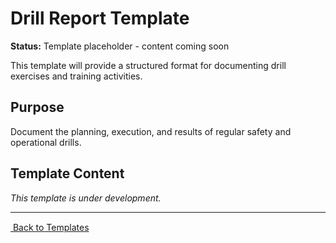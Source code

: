 # Drill Report Template

**Status:** Template placeholder - content coming soon

This template will provide a structured format for documenting drill exercises and training activities.

## Purpose

Document the planning, execution, and results of regular safety and operational drills.

## Template Content

_This template is under development._

---

[ Back to Templates](README.md)
